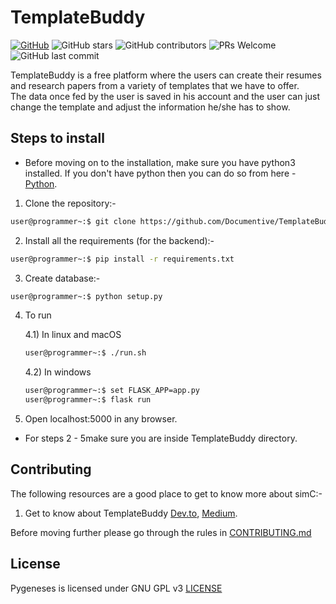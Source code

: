 # TemplateBuddy

[![GitHub](https://img.shields.io/github/license/Documentive/TemplateBuddy)](https://github.com/Documentive/TemplateBuddy/blob/master/LICENSE)  ![GitHub stars](https://img.shields.io/github/stars/Documentive/TemplateBuddy?style=plastic)  ![GitHub contributors](https://img.shields.io/github/contributors/Documentive/TemplateBuddy)  ![PRs Welcome](https://img.shields.io/badge/PRs-welcome-brightgreen.svg)  ![GitHub last commit](https://img.shields.io/github/last-commit/Documentive/TemplateBuddy)

TemplateBuddy is a free platform where the users can create their resumes and research papers from a variety of templates that we have to offer.   
The data once fed by the user is saved in his account and the user can just change the template and adjust the information he/she has to show.

## Steps to install

- Before moving on to the installation, make sure you have python3 installed. If you don't have python then you can do so from here - <a href="https://python.org">Python</a>.

1) Clone the repository:-

```bash
user@programmer~:$ git clone https://github.com/Documentive/TemplateBuddy
```

2) Install all the requirements (for the backend):-

```bash
user@programmer~:$ pip install -r requirements.txt
```

3) Create database:- 

```bash
user@programmer~:$ python setup.py 
```

4) To run

	4.1) In linux and macOS

	```bash
	user@programmer~:$ ./run.sh
	```

	4.2) In windows

	```bash
	user@programmer~:$ set FLASK_APP=app.py
	user@programmer~:$ flask run
	```

5) Open localhost:5000 in any browser.

- For steps 2 - 5make sure you are inside TemplateBuddy directory.

## Contributing

The following resources are a good place to get to know more about simC:-

1) Get to know about TemplateBuddy <a href="https://dev.to/cimplec/writing-code-in-c-simplify-your-life-with-sim-c-2dkj">Dev.to</a>, <a href="https://medium.com/oss-build/get-to-know-about-templatebuddy-7717aea13bcf">Medium</a>.

Before moving further please go through the rules in [CONTRIBUTING.md](./CONTRIBUTING.md)  

## License

Pygeneses is licensed under GNU GPL v3 [LICENSE](./LICENSE)
